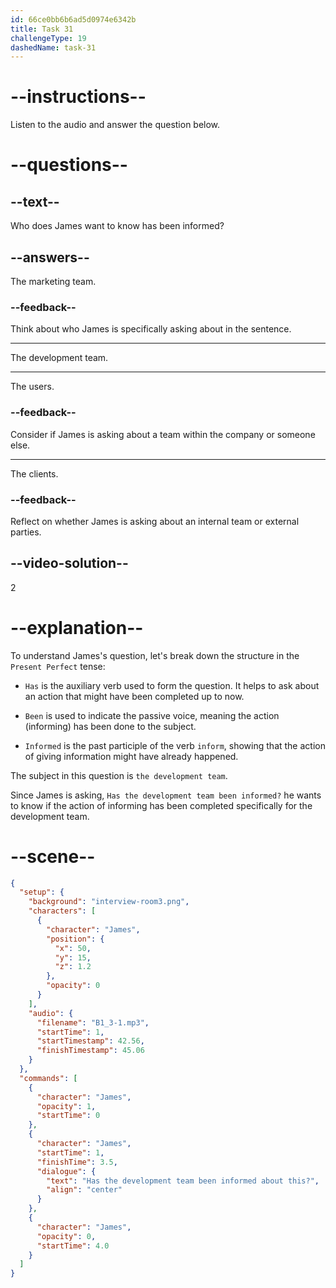 ```yaml
---
id: 66ce0bb6b6ad5d0974e6342b
title: Task 31
challengeType: 19
dashedName: task-31
---
```

<!-- (Audio) James: Has the development team been informed about this? -->

# --instructions--

Listen to the audio and answer the question below.

# --questions--

## --text--

Who does James want to know has been informed?

## --answers--

The marketing team.

### --feedback--

Think about who James is specifically asking about in the sentence.

---

The development team.

---

The users.

### --feedback--

Consider if James is asking about a team within the company or someone else.

---

The clients.

### --feedback--

Reflect on whether James is asking about an internal team or external parties.
  
## --video-solution--

2

# --explanation--

To understand James's question, let's break down the structure in the `Present Perfect` tense:

- `Has` is the auxiliary verb used to form the question. It helps to ask about an action that might have been completed up to now.

- `Been` is used to indicate the passive voice, meaning the action (informing) has been done to the subject.

- `Informed` is the past participle of the verb `inform`, showing that the action of giving information might have already happened.

The subject in this question is `the development team`. 

Since James is asking, `Has the development team been informed?` he wants to know if the action of informing has been completed specifically for the development team.

# --scene--

```json
{
  "setup": {
    "background": "interview-room3.png",
    "characters": [
      {
        "character": "James",
        "position": {
          "x": 50,
          "y": 15,
          "z": 1.2
        },
        "opacity": 0
      }
    ],
    "audio": {
      "filename": "B1_3-1.mp3",
      "startTime": 1,
      "startTimestamp": 42.56,
      "finishTimestamp": 45.06
    }
  },
  "commands": [
    {
      "character": "James",
      "opacity": 1,
      "startTime": 0
    },
    {
      "character": "James",
      "startTime": 1,
      "finishTime": 3.5,
      "dialogue": {
        "text": "Has the development team been informed about this?",
        "align": "center"
      }
    },
    {
      "character": "James",
      "opacity": 0,
      "startTime": 4.0
    }
  ]
}
```
